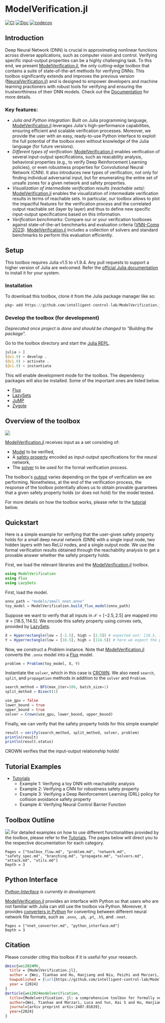 # ModelVerification.jl

[![CI](https://github.com/intelligent-control-lab/ModelVerification.jl/actions/workflows/CI.yml/badge.svg)](https://github.com/intelligent-control-lab/ModelVerification.jl/actions/workflows/CI.yml)
[![Doc](https://github.com/intelligent-control-lab/ModelVerification.jl/actions/workflows/documentation.yml/badge.svg)](https://intelligent-control-lab.github.io/ModelVerification.jl/dev/)
[![codecov](https://codecov.io/github/intelligent-control-lab/ModelVerification.jl/graph/badge.svg?token=W0RYF98CVS)](https://codecov.io/github/intelligent-control-lab/ModelVerification.jl)

## Introduction
Deep Neural Network (DNN) is crucial in approximating nonlinear functions across diverse applications, such as computer vision and control. Verifying specific input-output properties can be a highly challenging task. To this end, we present [ModelVerification.jl](https://intelligent-control-lab.github.io/ModelVerification.jl/dev/#Introduction), the only cutting-edge toolbox that contains a suite of state-of-the-art methods for verifying DNNs. This toolbox significantly extends and improves the previous version ([NeuralVerification.jl](https://sisl.github.io/NeuralVerification.jl/latest/)) and is designed to empower developers and machine learning practioners with robust tools for verifying and ensuring the trustworthiness of their DNN models. Check out the [Documentation](https://intelligent-control-lab.github.io/ModelVerification.jl/dev/) for more details. 

### Key features:
- _Julia and Python integration_: Built on Julia programming language, [ModelVerification.jl](https://intelligent-control-lab.github.io/ModelVerification.jl/dev/#Key-features:) leverages Julia's high-performance capabilities, ensuring efficient and scalable verification processes. Moreover, we provide the user with an easy, ready-to-use Python interface to exploit the full potential of the toolbox even without knowledge of the Julia language (for future versions).
- _Different types of verification_: [ModelVerification.jl](https://intelligent-control-lab.github.io/ModelVerification.jl/dev/#Key-features:) enables verification of several input-output specifications, such as reacability analysis, behavioral properties (e.g., to verify Deep Reinforcement Learning policies), or even robustness properties for Convolutional Neural Network (CNN). It also introduces new types of verification, not only for finding individual adversarial input, but for enumerating the entire set of unsafe zones for a given network and safety properties.
- _Visualization of intermediate verification results (reachable sets)_: [ModelVerification.jl](https://intelligent-control-lab.github.io/ModelVerification.jl/dev/#Key-features:) enables the visualization of intermediate verification results in terms of reachable sets. In particular, our toolbox allows to plot the impactful features for the verification process and the correlated output reachable set (layer by layer) and thus to define new specific input-output specifications based on this information.
- _Verification benchmarks_: Compare our or your verification toolboxes against state-of-the-art benchmarks and evaluation criteria ([VNN-Comp 2023](https://vnncomp.christopher-brix.de/)). [ModelVerification.jl](https://intelligent-control-lab.github.io/ModelVerification.jl/dev/#Key-features:) includes a collection of solvers and standard benchmarks to perform this evaluation efficiently.

## Setup
This toolbox requires Julia v1.5 to v1.9.4. Any pull requests to support a higher version of Julia are welcomed. Refer the [official Julia documentation](https://julialang.org/downloads/) to install it for your system.

### Installation
To download this toolbox, clone it from the Julia package manager like so:

```Julia
pkg> add https://github.com/intelligent-control-lab/ModelVerification.jl/
```

### Develop the toolbox (for development)

_Deprecated once project is done and should be changed to "Building the package"._

Go to the toolbox directory and start the [Julia REPL](https://docs.julialang.org/en/v1/stdlib/REPL/). 
```Julia
julia > ]
(@v1.9) > develop .
(@v1.9) > activate .
(@v1.9) > instantiate
```

This will enable development mode for the toolbox. The dependency packages will also be installed. Some of the important ones are listed below. 
- [Flux](https://fluxml.ai/Flux.jl/stable/)
- [LazySets](https://juliareach.github.io/LazySets.jl/dev/)
- [JuMP](https://jump.dev/JuMP.jl/stable/)
- [Zygote](https://fluxml.ai/Zygote.jl/stable/)

## Overview of the toolbox
![](./assets/overview.png)

[ModelVerification.jl](https://intelligent-control-lab.github.io/ModelVerification.jl/dev/index.html#Overview-of-the-toolbox) receives input as a set consisting of:
- [Model](./network.md) to be verified,
- A [safety property](./safety_spec.md) encoded as input-output specifications for the neural network,
- The [solver](./solvers.md) to be used for the formal verification process.

The toolbox's [output](./problem.md) varies depending on the type of verification we are performing. Nonetheless, at the end of the verification process, the response of the toolbox potentially allows us to obtain provable guarantees that a given safety property holds (or does not hold) for the model tested.

For more details on how the toolbox works, please refer to the [tutorial](#tutorials) below.

## Quickstart
Here is a simple example for verifying that the user-given safety property holds for a small deep neural network (DNN) with a single input node, two hidden layers with two ReLU nodes, and a single output node. We use the formal verification results obtained through the reachability analysis to get a provable answer whether the safety property holds.

First, we load the relevant libraries and the [ModelVerification.jl](https://intelligent-control-lab.github.io/ModelVerification.jl/dev/index.html#Quickstart) toolbox.
```Julia
using ModelVerification
using Flux
using LazySets
```

First, load the model.
```Julia
onnx_path = "models/small_nnet.onnx"
toy_model = ModelVerification.build_flux_model(onnx_path)
```

Suppose we want to verify that all inputs in $\mathcal{X}=[-2.5, 2.5]$ are mapped into $\mathcal{Y}=[18.5, 114.5]$. We encode this safety property using convex sets, provided by [LazySets](https://juliareach.github.io/LazySets.jl/dev/). 
```Julia
X = Hyperrectangle(low = [-2.5], high = [2.5]) # expected out: [18.5, 114.5]
Y = Hyperrectangle(low = [18.5], high = [114.5]) # here we expect the property holds
```

Now, we construct a _Problem_ instance. Note that [ModelVerification.jl](https://github.com/intelligent-control-lab/ModelVerification.jl) converts the `.onnx` model into a [Flux](https://fluxml.ai/Flux.jl/stable/) model.
```Julia
problem = Problem(toy_model, X, Y)
```

Instantiate the `solver`, which in this case is [CROWN](https://arxiv.org/abs/1811.00866). We also need `search`, `split`, and `propagation` methods in addition to the `solver` and `Problem`.
```Julia
search_method = BFS(max_iter=100, batch_size=1)
split_method = Bisect(1)

use_gpu = false
lower_bound = true
upper_bound = true
solver = Crown(use_gpu, lower_bound, upper_bound)
```

Finally, we can verify that the safety property holds for this simple example!
```Julia
result = verify(search_method, split_method, solver, problem)
println(result)
println(result.status)
```

CROWN verifies that the input-output relationship holds!

## Tutorial Examples
- [Tutorials](https://github.com/intelligent-control-lab/ModelVerification.jl/blob/master/tutorial/tutorial.ipynb)
    - Example 1: Verifying a toy DNN with reachability analysis
    - Example 2: Verifying a CNN for robustness safety property
    - Example 3: Verifying a Deep Reinforcement Learning (DRL) policy for collision avoidance safety property
    - Example 4: Verifying Neural Control Barrier Function

## Toolbox Outline
![](./assets/overview_mvflow.png)
For detailed examples on how to use different functionalities provided by the toolbox, please refer to the [Tutorials](#tutorials). The pages below will direct you to the respective documentation for each category.

```@contents
Pages = ["toolbox_flow.md", "problem.md", "network.md", "safety_spec.md", "branching.md", "propagate.md", "solvers.md", "attack.md", "utils.md"]
Depth = 3
```

## Python Interface
_[Python Interface](./python_interface.md) is currently in development._

[ModelVerification.jl](https://github.com/intelligent-control-lab/ModelVerification.jl) provides an interface with Python so that users who are not familiar with Julia can still use the toolbox via Python. Moreover, it provides [converters in Python](./nnet_converter.md) for converting between different neural network file formats, such as `.onnx`, `.pb`, `.pt`, `.h5`, and `.nnet`.

```@contents
Pages = ["nnet_converter.md", "python_interface.md"]
Depth = 3
```

## Citation

Please consider citing this toolbox if it is useful for your research.
```bibtex
@misc{wei2024MV,
  title = {ModelVerification.jl},
  author = {Wei, Tianhao and Hu, Hanjiang and Niu, Peizhi and Marzari, Luca and Yun, Kai S. and Luo, Xusheng and Liu, Changliu},
  howpublished = {\url{https://github.com/intelligent-control-lab/ModelVerification.jl}},
  year = {2024}
}
@article{wei2024modelverification,
  title={Modelverification. jl: a comprehensive toolbox for formally verifying deep neural networks},
  author={Wei, Tianhao and Marzari, Luca and Yun, Kai S and Hu, Hanjiang and Niu, Peizhi and Luo, Xusheng and Liu, Changliu},
  journal={arXiv preprint arXiv:2407.01639},
  year={2024}
}
```
